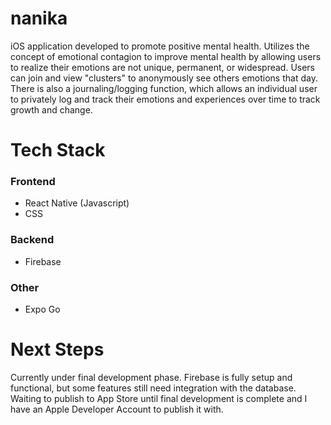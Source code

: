 # nanika
iOS application developed to promote positive mental health. Utilizes the concept of emotional contagion to improve mental health by allowing users to realize their emotions are not unique, permanent, or widespread. Users can join and view "clusters" to anonymously see others emotions that day. There is also a journaling/logging function, which allows an individual user to privately log and track their emotions and experiences over time to track growth and change.
# Tech Stack
### Frontend
- React Native (Javascript)
- CSS
### Backend
- Firebase
### Other
- Expo Go
# Next Steps
Currently under final development phase. Firebase is fully setup and functional, but some features still need integration with the database. Waiting to publish to App Store until final development is complete and I have an Apple Developer Account to publish it with.

